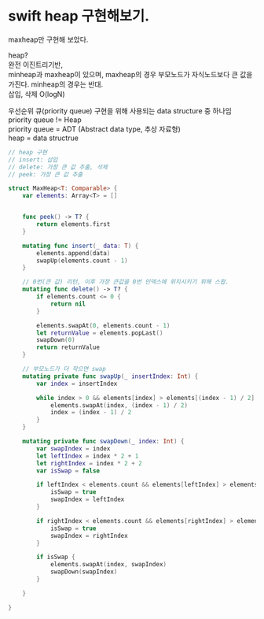 # swift heap 구현해보기. 

maxheap만 구현해 보았다. 

heap?   
완전 이진트리기반,  
minheap과 maxheap이 있으며, maxheap의 경우 부모노드가 자식노드보다 큰 값을 가진다. minheap의 경우는 반대.  
삽입, 삭제 O(logN)  

우선순위 큐(priority queue) 구현을 위해 사용되는 data structure 중 하나임  
priority queue != Heap  
priority queue = ADT (Abstract data type, 추상 자료형)  
heap = data structrue  


```swift
// heap 구현
// insert: 삽입
// delete: 가장 큰 값 추출, 삭제
// peek: 가장 큰 값 추출

struct MaxHeap<T: Comparable> {
    var elements: Array<T> = []


    func peek() -> T? {
        return elements.first
    }

    mutating func insert(_ data: T) {
        elements.append(data)
        swapUp(elements.count - 1)
    }

    // 0번(큰 값) 리턴, 이후 가장 큰값을 0번 인덱스에 위치시키기 위해 스왑.
    mutating func delete() -> T? {
        if elements.count <= 0 {
            return nil
        }

        elements.swapAt(0, elements.count - 1)
        let returnValue = elements.popLast()
        swapDown(0)
        return returnValue
    }

    // 부모노드가 더 작으면 swap
    mutating private func swapUp(_ insertIndex: Int) {
        var index = insertIndex

        while index > 0 && elements[index] > elements[(index - 1) / 2] {
            elements.swapAt(index, (index - 1) / 2)
            index = (index - 1) / 2
        }
    }

    mutating private func swapDown(_ index: Int) {
        var swapIndex = index
        let leftIndex = index * 2 + 1
        let rightIndex = index * 2 + 2
        var isSwap = false

        if leftIndex < elements.count && elements[leftIndex] > elements[swapIndex] {
            isSwap = true
            swapIndex = leftIndex
        }

        if rightIndex < elements.count && elements[rightIndex] > elements[swapIndex] {
            isSwap = true
            swapIndex = rightIndex
        }

        if isSwap {
            elements.swapAt(index, swapIndex)
            swapDown(swapIndex)
        }

    }

}
```
